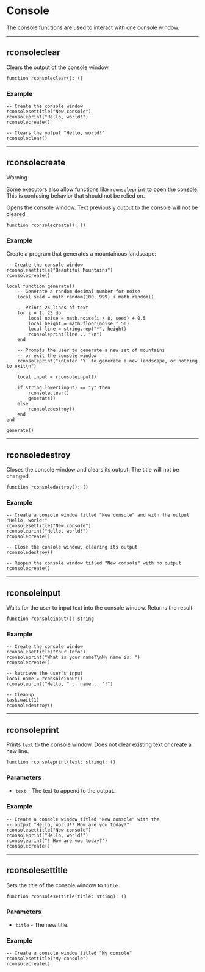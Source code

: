 # Console
The console functions are used to interact with one console window.

---

## rconsoleclear

Clears the output of the console window.

```luau
function rconsoleclear(): ()
```

### Example

```luau
-- Create the console window
rconsolesettitle("New console")
rconsoleprint("Hello, world!")
rconsolecreate()

-- Clears the output "Hello, world!"
rconsoleclear()
```

---

## rconsolecreate

> [!WARNING]
> Some executors also allow functions like `rconsoleprint` to open the console.\
> This is confusing behavior that should not be relied on.

Opens the console window. Text previously output to the console will not be cleared.

```luau
function rconsolecreate(): ()
```

### Example

Create a program that generates a mountainous landscape:

```luau
-- Create the console window
rconsolesettitle("Beautiful Mountains")
rconsolecreate()

local function generate()
	-- Generate a random decimal number for noise
	local seed = math.random(100, 999) + math.random()

	-- Prints 25 lines of text
	for i = 1, 25 do
		local noise = math.noise(i / 8, seed) + 0.5
		local height = math.floor(noise * 50)
		local line = string.rep("*", height)
		rconsoleprint(line .. "\n")
	end

	-- Prompts the user to generate a new set of mountains
	-- or exit the console window
	rconsoleprint("\nEnter 'Y' to generate a new landscape, or nothing to exit\n")

	local input = rconsoleinput()

	if string.lower(input) == "y" then
		rconsoleclear()
		generate()
	else
		rconsoledestroy()
	end
end

generate()
```

---

## rconsoledestroy

Closes the console window and clears its output. The title will not be changed.

```luau
function rconsoledestroy(): ()
```

### Example

```luau
-- Create a console window titled "New console" and with the output "Hello, world!"
rconsolesettitle("New console")
rconsoleprint("Hello, world!")
rconsolecreate()

-- Close the console window, clearing its output
rconsoledestroy()

-- Reopen the console window titled "New console" with no output
rconsolecreate()
```

---

## rconsoleinput

Waits for the user to input text into the console window. Returns the result.

```luau
function rconsoleinput(): string
```

### Example

```luau
-- Create the console window
rconsolesettitle("Your Info")
rconsoleprint("What is your name?\nMy name is: ")
rconsolecreate()

-- Retrieve the user's input
local name = rconsoleinput()
rconsoleprint("Hello, " .. name .. "!")

-- Cleanup
task.wait(1)
rconsoledestroy()
```

---

## rconsoleprint

Prints `text` to the console window. Does not clear existing text or create a new line.

```luau
function rconsoleprint(text: string): ()
```

### Parameters

* `text` - The text to append to the output.

### Example

```luau
-- Create a console window titled "New console" with the
-- output "Hello, world!! How are you today?"
rconsolesettitle("New console")
rconsoleprint("Hello, world!")
rconsoleprint("! How are you today?")
rconsolecreate()
```

---

## rconsolesettitle

Sets the title of the console window to `title`.

```luau
function rconsolesettitle(title: string): ()
```

### Parameters

 * `title` - The new title.

### Example

```luau
-- Create a console window titled "My console"
rconsolesettitle("My console")
rconsolecreate()
```
